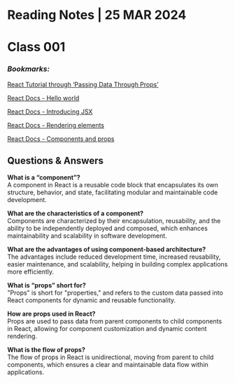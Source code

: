 # **Reading Notes | 25 MAR 2024**

# Class 001

### *Bookmarks:*
[React Tutorial through ‘Passing Data Through Props’](https://reactjs.org/tutorial/tutorial.html)  

[React Docs - Hello world](https://reactjs.org/docs/hello-world.html)  

[React Docs - Introducing JSX](https://reactjs.org/docs/introducing-jsx.html)  

[React Docs - Rendering elements](https://reactjs.org/docs/rendering-elements.html)  

[React Docs - Components and props](https://reactjs.org/docs/components-and-props.html)  

## **Questions & Answers**  
  
 **What is a “component”?**  
  A component in React is a reusable code block that encapsulates its own structure, behavior, and state, facilitating modular and maintainable code development.

 **What are the characteristics of a component?**  
  Components are characterized by their encapsulation, reusability, and the ability to be independently deployed and composed, which enhances maintainability and scalability in software development.

 **What are the advantages of using component-based architecture?**  
  The advantages include reduced development time, increased reusability, easier maintenance, and scalability, helping in building complex applications more efficiently.

 **What is “props” short for?**  
  "Props" is short for "properties," and refers to the custom data passed into React components for dynamic and reusable functionality.

 **How are props used in React?**  
  Props are used to pass data from parent components to child components in React, allowing for component customization and dynamic content rendering.

 **What is the flow of props?**  
  The flow of props in React is unidirectional, moving from parent to child components, which ensures a clear and maintainable data flow within applications.

